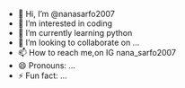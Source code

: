 - 👋 Hi, I’m @nanasarfo2007
- 👀 I’m interested in coding
- 🌱 I’m currently learning python
- 💞️ I’m looking to collaborate on ...
- 📫 How to reach me,on IG nana_sarfo2007
- 😄 Pronouns: ...
- ⚡ Fun fact: ...

<!---
nanasarfo2007/nanasarfo2007 is a ✨ special ✨ repository because its `README.md` (this file) appears on your GitHub profile.
You can click the Preview link to take a look at your changes.
--->

